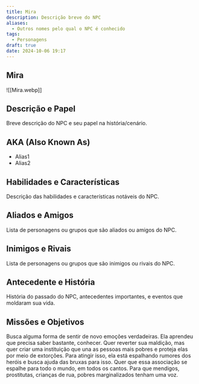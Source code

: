```yaml
---
title: Mira
description: Descrição breve do NPC
aliases:
  - Outros nomes pelo qual o NPC é conhecido
tags:
  - Personagens
draft: true
date: 2024-10-06 19:17
---
```


## Mira

![[Mira.webp]]

## Descrição e Papel

Breve descrição do NPC e seu papel na história/cenário.

## AKA (Also Known As)

- Alias1
- Alias2

## Habilidades e Características

Descrição das habilidades e características notáveis do NPC.

## Aliados e Amigos

Lista de personagens ou grupos que são aliados ou amigos do NPC.

## Inimigos e Rivais

Lista de personagens ou grupos que são inimigos ou rivais do NPC.

## Antecedente e História

História do passado do NPC, antecedentes importantes, e eventos que moldaram sua vida.

## Missões e Objetivos
Busca alguma forma de sentir de novo emoções verdadeiras. Ela aprendeu que precisa saber bastante, conhecer. Quer reverter sua maldição, mas quer criar uma instituição que una as pessoas mais pobres e proteja elas por meio de extorções. Para atingir isso, ela está espalhando rumores dos heróis e busca ajuda das bruxas para isso.
Quer que essa associação se espalhe para todo o mundo, em todos os cantos. Para que mendigos, prostitutas, crianças de rua, pobres marginalizados tenham uma voz.

